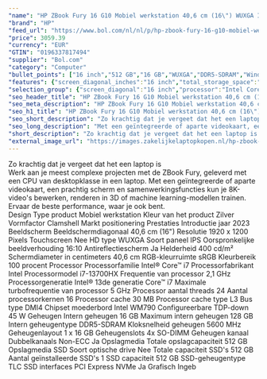```yaml
---
"name": "HP ZBook Fury 16 G10 Mobiel werkstation 40,6 cm (16\") WUXGA Intel® Core™ i7 i7-13700HX 16 GB DDR5-SDRAM 512 GB SSD NVIDIA RTX A1000 Wi-Fi 6E (802.11ax) Windows 11 Pro Zilver"
"brand": "HP"
"feed_url": "https://www.bol.com/nl/nl/p/hp-zbook-fury-16-g10-mobiel-werkstation-40-6-cm-wuxga-intel-core-i7-i7-13700hx-16-gb-ddr5-sdram-512-gb-ssd-nvidia-rtx-a1000-wi-fi-6e-windows-11-pro-zilver/9300000156851036"
"price": 3059.39
"currency": "EUR"
"GTIN": "0196337817494"
"supplier": "Bol.com"
"category": "Computer"
"bullet_points": ["16 inch","512 GB","16 GB","WUXGA","DDR5-SDRAM","Windows"]
"features": {"screen_diagonal_inches":"16 inch","total_storage_space":"512 GB","memory_size":"16 GB","graphics":"WUXGA","memory_type":"DDR5-SDRAM","operating_system":"Windows"}
"selection_group": {"screen_diagonal":"16 inch","processor":"Intel Core i7","changed_price_past_3_days":false,"product_family":"Zbook"}
"seo_header_title": "HP ZBook Fury 16 G10 Mobiel werkstation 40,6 cm (16\") WUXGA Intel® Core™ i7 i7-13700HX 16 GB DDR5-SDRAM 512 GB SSD NVIDIA RTX A1000 Wi-Fi 6E (802.11ax) Windows 11 Pro Zilver"
"seo_meta_description": "HP ZBook Fury 16 G10 Mobiel werkstation 40,6 cm (16\") WUXGA Intel® Core™ i7 i7-13700HX 16 GB DDR5-SDRAM 512 GB SSD NVIDIA RTX A1000 Wi-Fi 6E (802.11ax) Windows 11 Pro Zilver"
"seo_h1_title": "HP ZBook Fury 16 G10 Mobiel werkstation 40,6 cm (16\") WUXGA Intel® Core™ i7 i7-13700HX 16 GB DDR5-SDRAM 512 GB SSD NVIDIA RTX A1000 Wi-Fi 6E (802.11ax) Windows 11 Pro Zilver"
"seo_short_description": "Zo krachtig dat je vergeet dat het een laptop is <br />Werk aan je meest complexe projecten met de ZBook Fury, geleverd met een CPU van desktopklasse in een laptop."
"seo_long_description": "Met een geïntegreerde of aparte videokaart, een prachtig scherm en samenwerkingsfuncties kun je 8K-video's bewerken, renderen in 3D of machine learning-modellen trainen. Ervaar de beste performance, waar je ook bent. <br /> Design Type product Mobiel werkstation Kleur van het product Zilver Vormfactor Clamshell Markt positionering Prestaties Introductie jaar 2023 Beeldscherm Beeldschermdiagonaal 40,6 cm (16\") Resolutie 1920 x 1200 Pixels Touchscreen Nee HD type WUXGA Soort paneel IPS Oorspronkelijke beeldverhouding 16:10 Antireflectiescherm Ja Helderheid 400 cd/m² Schermdiameter in centimeters 40,6 cm RGB-kleurruimte sRGB Kleurbereik 100 procent Processor Processorfamilie Intel® Core™ i7 Processorfabrikant Intel Processormodel i7-13700HX Frequentie van processor 2,1 GHz Processorgeneratie Intel® 13de generatie Core™ i7 Maximale turbofrequentie van processor 5 GHz Processor aantal threads 24 Aantal processorkernen 16 Processor cache 30 MB Processor cache type L3 Bus type DMI4 Chipset moederbord Intel WM790 Configureerbare TDP-down 45 W Geheugen Intern geheugen 16 GB Maximum intern geheugen 128 GB Intern geheugentype DDR5-SDRAM Kloksnelheid geheugen 5600 MHz Geheugenlayout 1 x 16 GB Geheugenslots 4x SO-DIMM Geheugen kanaal Dubbelkanaals Non-ECC Ja Opslagmedia Totale opslagcapaciteit 512 GB Opslagmedia SSD Soort optische drive Nee Totale capaciteit SSD's 512 GB Aantal geïnstalleerde SSD's 1 SSD capaciteit 512 GB SSD-geheugentype TLC SSD interfaces PCI Express NVMe Ja Grafisch Ingeb"
"short_description": "Zo krachtig dat je vergeet dat het een laptop is Werk aan je meest complexe projecten met de ZBook Fury, geleverd met een CPU van desktopklasse in een laptop. Met een geïntegreerde of aparte videokaart, een prachtig scherm en samenwerkingsfuncties kun je 8K-video's bewerken, renderen in 3D of machine learning-modellen trainen. Ervaar de beste performance, waar je ook bent. Design Type product Mobiel werkstation Kleur van het product Zilver Vormfactor Clamshell Markt positionering Prestaties Introductie jaar 2023 Beeldscherm Beeldschermdiagonaal 40,6 cm (16\") Resolutie 1920 x 1200 Pixels Touchscreen Nee HD type WUXGA Soort paneel IPS Oorspronkelijke beeldverhouding 16:10 Antireflectiescherm Ja Helderheid 400 cd/m² Schermdiameter in centimeters 40,6 cm RGB-kleurruimte sRGB Kleurbereik 100 procent Processor Processorfamilie Intel® Core™ i7 Processorfabrikant Intel Processormodel i7-13700HX Frequentie van processor 2,1 GHz Processorgeneratie Intel® 13de generatie Core™ i7 Maximale turbofrequentie van processor 5 GHz Processor aantal threads 24 Aantal processorkernen 16 Processor cache 30 MB Processor cache type L3 Bus type DMI4 Chipset moederbord Intel WM790 Configureerbare TDP-down 45 W Geheugen Intern geheugen 16 GB Maximum intern geheugen 128 GB Intern geheugentype DDR5-SDRAM Kloksnelheid geheugen 5600 MHz Geheugenlayout 1 x 16 GB Geheugenslots 4x SO-DIMM Geheugen kanaal Dubbelkanaals Non-ECC Ja Opslagmedia Totale opslagcapaciteit 512 GB Opslagmedia SSD Soort optische drive Nee Totale capaciteit SSD's 512 GB Aantal geïnstalleerde SSD's 1 SSD capaciteit 512 GB SSD-geheugentype TLC SSD interfaces PCI Express NVMe Ja Grafisch Ingeb"
"external_image_url": "https://images.zakelijkelaptopkopen.nl/hp-zbook-fury-16-g10-mobiel-werkstation-40-6-cm-wuxga-intel-core-i7-i7-13700hx-16-gb-ddr5-sdram-512-gb-ssd-nvidia-rtx-a1000-wi-fi-6e-windows-11-pro-zilver.webp"
---
```


Zo krachtig dat je vergeet dat het een laptop is <br />Werk aan je meest complexe projecten met de ZBook Fury, geleverd met een CPU van desktopklasse in een laptop. Met een geïntegreerde of aparte videokaart, een prachtig scherm en samenwerkingsfuncties kun je 8K-video's bewerken, renderen in 3D of machine learning-modellen trainen. Ervaar de beste performance, waar je ook bent. <br /> Design Type product Mobiel werkstation Kleur van het product Zilver Vormfactor Clamshell Markt positionering Prestaties Introductie jaar 2023 Beeldscherm Beeldschermdiagonaal 40,6 cm (16") Resolutie 1920 x 1200 Pixels Touchscreen Nee HD type WUXGA Soort paneel IPS Oorspronkelijke beeldverhouding 16:10 Antireflectiescherm Ja Helderheid 400 cd/m² Schermdiameter in centimeters 40,6 cm RGB-kleurruimte sRGB Kleurbereik 100 procent Processor Processorfamilie Intel® Core™ i7 Processorfabrikant Intel Processormodel i7-13700HX Frequentie van processor 2,1 GHz Processorgeneratie Intel® 13de generatie Core™ i7 Maximale turbofrequentie van processor 5 GHz Processor aantal threads 24 Aantal processorkernen 16 Processor cache 30 MB Processor cache type L3 Bus type DMI4 Chipset moederbord Intel WM790 Configureerbare TDP-down 45 W Geheugen Intern geheugen 16 GB Maximum intern geheugen 128 GB Intern geheugentype DDR5-SDRAM Kloksnelheid geheugen 5600 MHz Geheugenlayout 1 x 16 GB Geheugenslots 4x SO-DIMM Geheugen kanaal Dubbelkanaals Non-ECC Ja Opslagmedia Totale opslagcapaciteit 512 GB Opslagmedia SSD Soort optische drive Nee Totale capaciteit SSD's 512 GB Aantal geïnstalleerde SSD's 1 SSD capaciteit 512 GB SSD-geheugentype TLC SSD interfaces PCI Express NVMe Ja Grafisch Ingeb